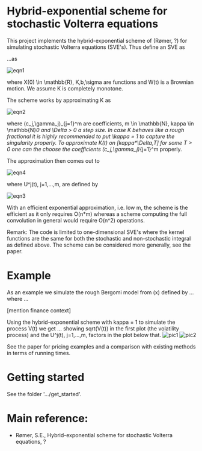 # Hybrid-exponential scheme for stochastic Volterra equations
This project implements the hybrid-exponential scheme of (Rømer, ?) for simulating stochastic Volterra equations (SVE's). Thus define an SVE as

...as

![eqn1](https://github.com/sigurdroemer/hybrid_exponential_scheme/blob/readme_images/sve_def.png)

where X(0) \in \mathbb{R}, K,b,\sigma are functions and W(t) is a Brownian motion. 
We assume K is completely monotone.

The scheme works by approximating K as 

![eqn2](https://github.com/sigurdroemer/hybrid_exponential_scheme/blob/readme_images/K_approx.png)

where (c_j,\gamma_j)_{j=1}^m are coefficients, m \in \mathbb{N}, kappa \in \mathbb{N}_0 and \Delta > 0 a 
step size. In case K behaves like a rough fractional it is highly recommended to put \kappa = 1 to capture the 
singularity properly. To approximate K(t) on [kappa*\Delta,T] for some T > 0 one can the choose the
coefficients (c_j,\gamma_j)_{j=1}^m properly.

The approximation then comes out to

![eqn4](https://github.com/sigurdroemer/hybrid_exponential_scheme/blob/readme_images/X_approx.png)

where U^j(t), j=1,...,m, are defined by

![eqn3](https://github.com/sigurdroemer/hybrid_exponential_scheme/blob/readme_images/dU.png)

With an efficient exponential approximation, i.e. low m, the scheme is the efficient as it only
requires O(n*m) whereas a scheme computing the full convolution in general would require O(n^2) operations.
 
Remark: The code is limited to one-dimensional SVE's where the kernel functions are the same for both the stochastic and non-stochastic integral as defined above. The scheme can be considered more generally, see the paper.
 
# Example
As an example we simulate the rough Bergomi model from (x) defined by
...
where ...

[mention finance context]

Using the hybrid-exponential scheme with kappa = 1 to simulate the process V(t) we get ... showing sqrt(V(t)) in the first plot (the volatility process) and the U^j(t), j=1,...,m, factors in the plot below that.
![pic1](https://github.com/sigurdroemer/hybrid_exponential_scheme/blob/readme_images/volatility.jpg)
![pic2](https://github.com/sigurdroemer/hybrid_exponential_scheme/blob/readme_images/u_factors.jpg)

See the paper for pricing examples and a comparison with existing methods in terms of running times.

# Getting started
See the folder '.../get_started'.

# Main reference:
- Rømer, S.E., Hybrid-exponential scheme for stochastic Volterra equations, ?
